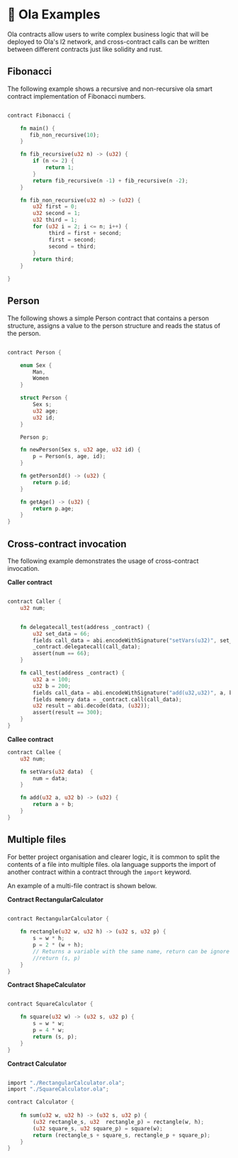 # 👀 Ola Examples

Ola contracts allow users to write complex business logic that will be deployed to Ola's l2 network, and cross-contract calls can be written between different contracts just like solidity and rust.

## Fibonacci

The following example shows a recursive and non-recursive ola smart contract implementation of Fibonacci numbers.

```rust

contract Fibonacci {

    fn main() {
       fib_non_recursive(10);
    }

    fn fib_recursive(u32 n) -> (u32) {
        if (n <= 2) {
            return 1;
        }
        return fib_recursive(n -1) + fib_recursive(n -2);
    }

    fn fib_non_recursive(u32 n) -> (u32) {
        u32 first = 0;
        u32 second = 1;
        u32 third = 1;
        for (u32 i = 2; i <= n; i++) {
             third = first + second;
             first = second;
             second = third;
        }
        return third;
    }

}

```

## Person

The following shows a simple Person contract that contains a person structure, assigns a value to the person structure and reads the status of the person.

```rust

contract Person {

    enum Sex {
        Man,
        Women
    }

    struct Person {
        Sex s;
        u32 age;
        u32 id;
    }

    Person p;

    fn newPerson(Sex s, u32 age, u32 id) {
        p = Person(s, age, id);
    }

    fn getPersonId() -> (u32) {
        return p.id;
    }

    fn getAge() -> (u32) {
        return p.age;
    }
}

```

## Cross-contract invocation

The following example demonstrates the usage of cross-contract invocation.

**Caller contract**

```rust

contract Caller {
    u32 num;


    fn delegatecall_test(address _contract) {
        u32 set_data = 66;
        fields call_data = abi.encodeWithSignature("setVars(u32)", set_data);
        _contract.delegatecall(call_data);
        assert(num == 66);
    }

    fn call_test(address _contract) {
        u32 a = 100;
        u32 b = 200;
        fields call_data = abi.encodeWithSignature("add(u32,u32)", a, b);
        fields memory data = _contract.call(call_data);
        u32 result = abi.decode(data, (u32));
        assert(result == 300);
    }
}
```

**Callee contract**

```rust
contract Callee {
    u32 num;

    fn setVars(u32 data)  {
        num = data;
    }

    fn add(u32 a, u32 b) -> (u32) {
        return a + b;
    }
}

```

## Multiple files&#x20;

For better project organisation and clearer logic, it is common to split the contents of a file into multiple files. ola language supports the import of another contract within a contract through the `import` keyword.

An example of a multi-file contract is shown below.

**Contract RectangularCalculator**

```rust

contract RectangularCalculator {
  
    fn rectangle(u32 w, u32 h) -> (u32 s, u32 p) {
        s = w * h;
        p = 2 * (w + h);
        // Returns a variable with the same name, return can be ignore
        //return (s, p)
    }
}

```

**Contract ShapeCalculator**

```rust

contract SquareCalculator {

    fn square(u32 w) -> (u32 s, u32 p) {
        s = w * w;
        p = 4 * w;
        return (s, p);
    }
}

```

**Contract Calculator**

```rust

import "./RectangularCalculator.ola";
import "./SquareCalculator.ola";

contract Calculator {
  
    fn sum(u32 w, u32 h) -> (u32 s, u32 p) {
        (u32 rectangle_s, u32  rectangle_p) = rectangle(w, h);
        (u32 square_s, u32 square_p) = square(w);
        return (rectangle_s + square_s, rectangle_p + square_p);
    }
}

```
